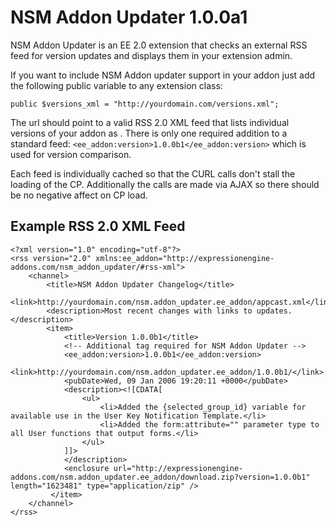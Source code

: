 NSM Addon Updater 1.0.0a1
=========================

NSM Addon Updater is an EE 2.0 extension that checks an external RSS feed for version updates and displays them in your extension admin.

If you want to include NSM Addon updater support in your addon just add the following public variable to any extension class:

	public $versions_xml = "http://yourdomain.com/versions.xml";

The url should point to a valid RSS 2.0 XML feed that lists individual versions of your addon as <items>. There is only one required addition to a standard feed: `<ee_addon:version>1.0.0b1</ee_addon:version>` which is used for version comparison.

Each feed is individually cached so that the CURL calls don't stall the loading of the CP. Additionally the calls are made via AJAX so there should be no negative affect on CP load.

Example RSS 2.0 XML Feed
------------------------

	<?xml version="1.0" encoding="utf-8"?>
	<rss version="2.0" xmlns:ee_addon="http://expressionengine-addons.com/nsm_addon_updater/#rss-xml">
		<channel>
			<title>NSM Addon Updater Changelog</title>
			<link>http://yourdomain.com/nsm.addon_updater.ee_addon/appcast.xml</link>
			<description>Most recent changes with links to updates.</description>
			<item>
				<title>Version 1.0.0b1</title>
				<!-- Additional tag required for NSM Addon Updater -->
				<ee_addon:version>1.0.0b1</ee_addon:version>
				<link>http://yourdomain.com/nsm.addon_updater.ee_addon/1.0.0b1/</link>
				<pubDate>Wed, 09 Jan 2006 19:20:11 +0000</pubDate>
				<description><![CDATA[
					<ul>
						<li>Added the {selected_group_id} variable for available use in the User Key Notification Template.</li>
						<li>Added the form:attribute="" parameter type to all User functions that output forms.</li>
					</ul>
				]]>
				</description>
				<enclosure url="http://expressionengine-addons.com/nsm.addon_updater.ee_addon/download.zip?version=1.0.0b1" length="1623481" type="application/zip" />
			 </item>
		</channel>
	</rss>
